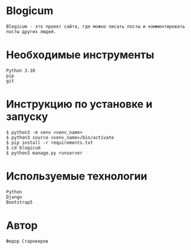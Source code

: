 # Blogicum 
    Blogicum - это проект сайта, где можно писать посты и комментировать 
    посты других людей.

# Необходимые инструменты
    Python 3.10
    pip
    git 

# Инструкцию по установке и запуску
    $ python3 -m venv <venv_name>
    $ python3 source <venv_name>/bin/activate
    $ pip install -r requirements.txt
    $ cd blogicum
    $ python3 manage.py runserver 

# Используемые технологии
    Python
    Django
    Bootstrap5

# Автор 
    Федор Староверов
